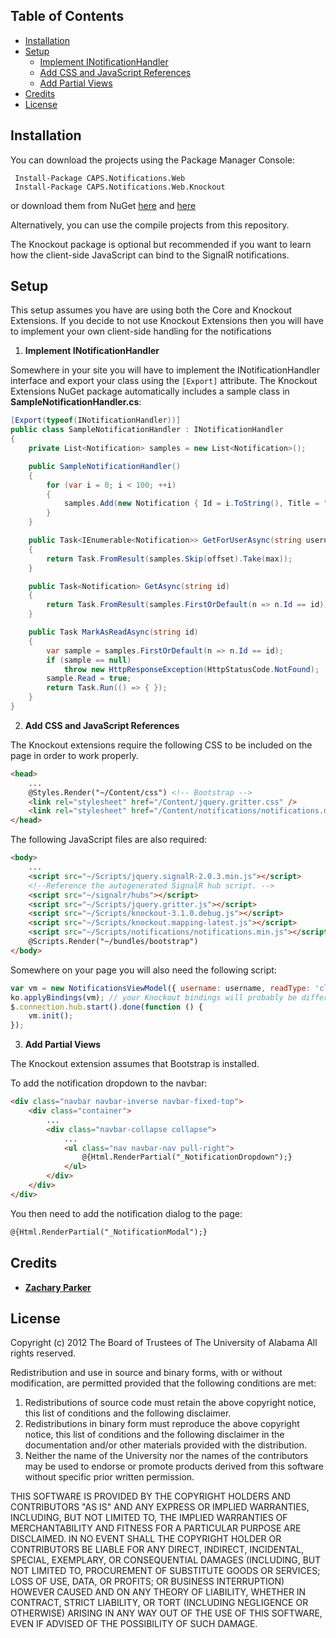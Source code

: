 
## Table of Contents
* [Installation](#installation)
* [Setup](#setup)
	* [Implement INotificationHandler](#implement-inotificationhandle)
	* [Add CSS and JavaScript References](#add-css-and-javascript-references)
	* [Add Partial Views](#add-partial-views)
* [Credits](#credits)
* [License](#license)

## Installation

You can download the projects using the Package Manager Console:

     Install-Package CAPS.Notifications.Web
     Install-Package CAPS.Notifications.Web.Knockout
     
or download them from NuGet [here](https://www.nuget.org/packages/CAPS.Notifications.Web/) and [here](https://www.nuget.org/packages/CAPS.Notifications.Web.Knockout/)
     
Alternatively, you can use the compile projects from this repository. 

The Knockout package is optional but recommended if you want to learn how the client-side JavaScript can bind to the SignalR notifications.

## Setup

This setup assumes you have are using both the Core and Knockout Extensions. If you decide to not use Knockout Extensions then you will have to implement your own client-side handling for the notifications

1. **Implement INotificationHandler**

Somewhere in your site you will have to implement the INotificationHandler interface and export your class using the <code>[Export]</code> attribute. The Knockout Extensions NuGet package automatically includes a sample class in **SampleNotificationHandler.cs**:

```csharp
[Export(typeof(INotificationHandler))]
public class SampleNotificationHandler : INotificationHandler
{
	private List<Notification> samples = new List<Notification>();

	public SampleNotificationHandler()
	{
		for (var i = 0; i < 100; ++i)
		{
			samples.Add(new Notification { Id = i.ToString(), Title = "Sample Notification " + i.ToString(), Text = "This is a sample notification", Image = "/Content/notifications/sign_warning.png", Url = "#", DateTime = DateTime.Now });
		}
	}

	public Task<IEnumerable<Notification>> GetForUserAsync(string username, int offset, int max)
	{
		return Task.FromResult(samples.Skip(offset).Take(max));
	}

	public Task<Notification> GetAsync(string id)
	{
		return Task.FromResult(samples.FirstOrDefault(n => n.Id == id));
	}

	public Task MarkAsReadAsync(string id)
	{
		var sample = samples.FirstOrDefault(n => n.Id == id);
		if (sample == null)
			throw new HttpResponseException(HttpStatusCode.NotFound);
		sample.Read = true;
		return Task.Run(() => { });
	}
}
```

2. **Add CSS and JavaScript References**

The Knockout extensions require the following CSS to be included on the page in order to work properly.

```html
<head>
    ...
    @Styles.Render("~/Content/css") <!-- Bootstrap -->
    <link rel="stylesheet" href="/Content/jquery.gritter.css" />
    <link rel="stylesheet" href="/Content/notifications/notifications.min.css" />
</head>
```

The following JavaScript files are also required:

```html
<body>
	...
	<script src="~/Scripts/jquery.signalR-2.0.3.min.js"></script>
    <!--Reference the autogenerated SignalR hub script. -->
    <script src="~/signalr/hubs"></script>
    <script src="~/Scripts/jquery.gritter.js"></script>
    <script src="~/Scripts/knockout-3.1.0.debug.js"></script>
    <script src="~/Scripts/knockout.mapping-latest.js"></script>
    <script src="~/Scripts/notifications/notifications.min.js"></script>
    @Scripts.Render("~/bundles/bootstrap")
</body>
```
Somewhere on your page you will also need the following script:

```js
var vm = new NotificationsViewModel({ username: username, readType: 'click' });
ko.applyBindings(vm); // your Knockout bindings will probably be different
$.connection.hub.start().done(function () {
	vm.init();
});
```
3. **Add Partial Views**

The Knockout extension assumes that Bootstrap is installed. 

To add the notification dropdown to the navbar:

```html
<div class="navbar navbar-inverse navbar-fixed-top">
	<div class="container">
		...
		<div class="navbar-collapse collapse">
			...
			<ul class="nav navbar-nav pull-right">
				@{Html.RenderPartial("_NotificationDropdown");}
			</ul>
		</div>
	</div>
</div>
```

You then need to add the notification dialog to the page:
```html
@{Html.RenderPartial("_NotificationModal");}
```

## Credits

* [**Zachary Parker**](https://github.com/zaparker)

## License

Copyright (c) 2012 The Board of Trustees of The University of Alabama
All rights reserved.

Redistribution and use in source and binary forms, with or without
modification, are permitted provided that the following conditions
are met:

 1. Redistributions of source code must retain the above copyright
    notice, this list of conditions and the following disclaimer.
 2. Redistributions in binary form must reproduce the above copyright
    notice, this list of conditions and the following disclaimer in the
    documentation and/or other materials provided with the distribution.
 3. Neither the name of the University nor the names of the contributors
    may be used to endorse or promote products derived from this software
    without specific prior written permission.

THIS SOFTWARE IS PROVIDED BY THE COPYRIGHT HOLDERS AND CONTRIBUTORS
"AS IS" AND ANY EXPRESS OR IMPLIED WARRANTIES, INCLUDING, BUT NOT
LIMITED TO, THE IMPLIED WARRANTIES OF MERCHANTABILITY AND FITNESS
FOR A PARTICULAR PURPOSE ARE DISCLAIMED. IN NO EVENT SHALL
THE COPYRIGHT HOLDER OR CONTRIBUTORS BE LIABLE FOR ANY DIRECT,
INDIRECT, INCIDENTAL, SPECIAL, EXEMPLARY, OR CONSEQUENTIAL DAMAGES
(INCLUDING, BUT NOT LIMITED TO, PROCUREMENT OF SUBSTITUTE GOODS OR
SERVICES; LOSS OF USE, DATA, OR PROFITS; OR BUSINESS INTERRUPTION)
HOWEVER CAUSED AND ON ANY THEORY OF LIABILITY, WHETHER IN CONTRACT,
STRICT LIABILITY, OR TORT (INCLUDING NEGLIGENCE OR OTHERWISE)
ARISING IN ANY WAY OUT OF THE USE OF THIS SOFTWARE, EVEN IF ADVISED
OF THE POSSIBILITY OF SUCH DAMAGE.
